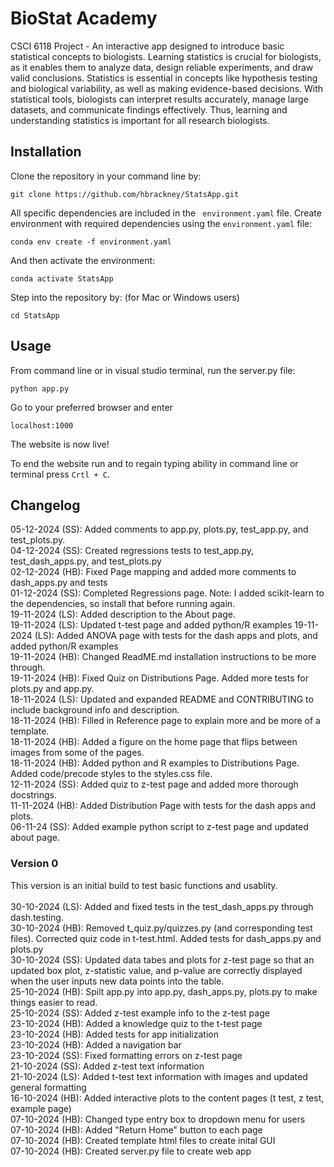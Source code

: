 # BioStat Academy
CSCI 6118 Project - An interactive app designed to introduce basic statistical concepts to biologists. Learning statistics is crucial for biologists, as it enables them to analyze data, design reliable experiments, and draw valid conclusions. Statistics is essential in concepts like hypothesis testing and biological variability, as well as making evidence-based decisions. With statistical tools, biologists can interpret results accurately, manage large datasets, and communicate findings effectively. Thus, learning and understanding statistics is important for all research biologists.

## Installation 
Clone the repository in your command line by:
```
git clone https://github.com/hbrackney/StatsApp.git
```
 All specific dependencies are included in the ` environment.yaml` file. Create environment with required dependencies using the `environment.yaml` file: 
```
conda env create -f environment.yaml
```
And then activate the environment:
```
conda activate StatsApp
```
Step into the repository by: (for Mac or Windows users)
```
cd StatsApp 
```

## Usage
From command line or in visual studio terminal, run the server.py file: 
```
python app.py
``` 
Go to your preferred browser and enter 
```
localhost:1000
```
The website is now live! 

To end the website run and to regain typing ability in command line or terminal press `Crtl + C`. 

## Changelog
05-12-2024 (SS): Added comments to app.py, plots.py, test_app.py, and test_plots.py. </br>
04-12-2024 (SS): Created regressions tests to test_app.py, test_dash_apps.py, and test_plots.py </br>
02-12-2024 (HB): Fixed Page mapping and added more comments to dash_apps.py and tests </br>
01-12-2024 (SS): Completed Regressions page. Note: I added scikit-learn to the dependencies, so install that before running again. </br>
19-11-2024 (LS): Added description to the About page. </br>
19-11-2024 (LS): Updated t-test page and added python/R examples
19-11-2024 (LS): Added ANOVA page with tests for the dash apps and plots, and added python/R examples </br>
19-11-2024 (HB): Changed ReadME.md installation instructions to be more through. <br/>
19-11-2024 (HB): Fixed Quiz on Distributions Page. Added more tests for plots.py and app.py. <br/>
18-11-2024 (LS): Updated and expanded README and CONTRIBUTING to include background info and description. </br>
18-11-2024 (HB): Filled in Reference page to explain more and be more of a template. </br>
18-11-2024 (HB): Added a figure on the home page that flips between images from some of the pages. </br>
18-11-2024 (HB): Added python and R examples to Distributions Page. Added code/precode styles to the styles.css file. </br>
12-11-2024 (SS): Added quiz to z-test page and added more thorough docstrings. </br>
11-11-2024 (HB): Added Distribution Page with tests for the dash apps and plots. </br>
06-11-24 (SS): Added example python script to z-test page and updated about page. <br/>

### Version 0
This version is an initial build to test basic functions and usablity. </br>
</br>
30-10-2024 (LS): Added and fixed tests in the test_dash_apps.py through dash.testing. </br>
30-10-2024 (HB): Removed t_quiz.py/quizzes.py (and corresponding test files). Corrected quiz code in t-test.html. Added tests for dash_apps.py and plots.py</br>
30-10-2024 (SS): Updated data tabes and plots for z-test page so that an updated box plot, z-statistic value, and p-value are correctly displayed when the user inputs new data points into the table. </br>
25-10-2024 (HB): Spilt app.py into app.py, dash_apps.py, plots.py to make things easier to read. </br>
25-10-2024 (SS): Added z-test example info to the z-test page </br>
23-10-2024 (HB): Added a knowledge quiz to the t-test page<br/>
23-10-2024 (HB): Added tests for app initialization <br/>
23-10-2024 (HB): Added a navigation bar <br/>
23-10-2024 (SS): Fixed formatting errors on z-test page <br>
21-10-2024 (SS): Added z-test text information <br/>
21-10-2024 (LS): Added t-test text information with images and updated general formatting <br/>
16-10-2024 (HB): Added interactive plots to the content pages (t test, z test, example page) <br/>
07-10-2024 (HB): Changed type entry box to dropdown menu for users <br/>
07-10-2024 (HB): Added "Return Home" button to each page <br/>
07-10-2024 (HB): Created template html files to create inital GUI <br/>
07-10-2024 (HB): Created server.py file to create web app <br/>
